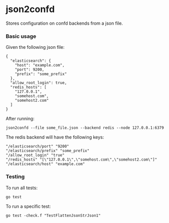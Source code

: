 # json2confd
Stores configuration on confd backends from a json file.

### Basic usage
Given the following json file:
```
{
  "elasticsearch": {
    "host": "example.com",
    "port": 9200,
    "prefix": "some_prefix"
  },
  "allow_root_login": true,
  "redis_hosts": [
    "127.0.0.1",
    "somehost.com",
    "somehost2.com"
  ]
}
```
After running:
```
json2confd --file some_file.json --backend redis --node 127.0.0.1:6379
```

The redis backend will have the following keys:
```
"/elasticsearch/port" "9200"
"/elasticsearch/prefix" "some_prefix"
"/allow_root_login" "true"
"/redis_hosts" "[\"127.0.0.1\",\"somehost.com\",\"somehost2.com\"]"
"/elasticsearch/host" "example.com"
```


### Testing
To run all tests:
```
go test
```
To run a specific test:
```
go test -check.f "TestFlattenJsonStrJson1"
```

